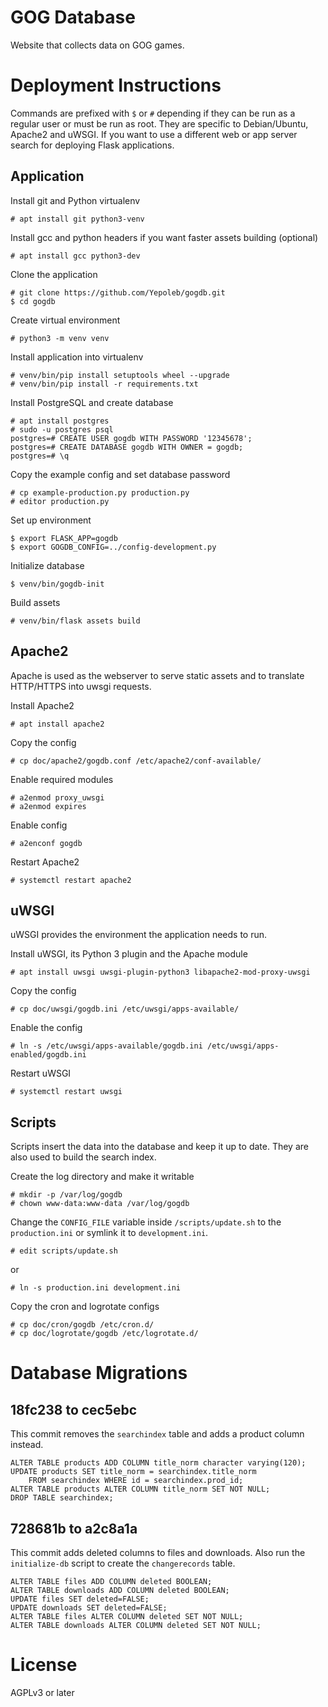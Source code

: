 # GOG Database

Website that collects data on GOG games.

# Deployment Instructions

Commands are prefixed with `$` or `#` depending if they can be run as a regular
user or must be run as root. They are specific to Debian/Ubuntu, Apache2 and
uWSGI. If you want to use a different web or app server search for deploying
Flask applications.

## Application

Install git and Python virtualenv

    # apt install git python3-venv

Install gcc and python headers if you want faster assets building (optional)

    # apt install gcc python3-dev

Clone the application

    # git clone https://github.com/Yepoleb/gogdb.git
    $ cd gogdb

Create virtual environment

    # python3 -m venv venv

Install application into virtualenv

    # venv/bin/pip install setuptools wheel --upgrade
    # venv/bin/pip install -r requirements.txt

Install PostgreSQL and create database

    # apt install postgres
    # sudo -u postgres psql
    postgres=# CREATE USER gogdb WITH PASSWORD '12345678';
    postgres=# CREATE DATABASE gogdb WITH OWNER = gogdb;
    postgres=# \q

Copy the example config and set database password

    # cp example-production.py production.py
    # editor production.py

Set up environment

    $ export FLASK_APP=gogdb
    $ export GOGDB_CONFIG=../config-development.py

Initialize database

    $ venv/bin/gogdb-init

Build assets

    # venv/bin/flask assets build

## Apache2

Apache is used as the webserver to serve static assets and to translate
HTTP/HTTPS into uwsgi requests.

Install Apache2

    # apt install apache2

Copy the config

    # cp doc/apache2/gogdb.conf /etc/apache2/conf-available/

Enable required modules

    # a2enmod proxy_uwsgi
    # a2enmod expires

Enable config

    # a2enconf gogdb

Restart Apache2

    # systemctl restart apache2

## uWSGI

uWSGI provides the environment the application needs to run.

Install uWSGI, its Python 3 plugin and the Apache module

    # apt install uwsgi uwsgi-plugin-python3 libapache2-mod-proxy-uwsgi

Copy the config

    # cp doc/uwsgi/gogdb.ini /etc/uwsgi/apps-available/

Enable the config

    # ln -s /etc/uwsgi/apps-available/gogdb.ini /etc/uwsgi/apps-enabled/gogdb.ini

Restart uWSGI

    # systemctl restart uwsgi

## Scripts

Scripts insert the data into the database and keep it up to date. They are
also used to build the search index.

Create the log directory and make it writable

    # mkdir -p /var/log/gogdb
    # chown www-data:www-data /var/log/gogdb

Change the `CONFIG_FILE` variable inside `/scripts/update.sh` to the
`production.ini` or symlink it to `development.ini`.

    # edit scripts/update.sh

or

    # ln -s production.ini development.ini

Copy the cron and logrotate configs

    # cp doc/cron/gogdb /etc/cron.d/
    # cp doc/logrotate/gogdb /etc/logrotate.d/

# Database Migrations

## 18fc238 to cec5ebc

This commit removes the `searchindex` table and adds a product column instead.

    ALTER TABLE products ADD COLUMN title_norm character varying(120);
    UPDATE products SET title_norm = searchindex.title_norm
        FROM searchindex WHERE id = searchindex.prod_id;
    ALTER TABLE products ALTER COLUMN title_norm SET NOT NULL;
    DROP TABLE searchindex;

## 728681b to a2c8a1a

This commit adds deleted columns to files and downloads. Also run the
`initialize-db` script to create the `changerecords` table.

    ALTER TABLE files ADD COLUMN deleted BOOLEAN;
    ALTER TABLE downloads ADD COLUMN deleted BOOLEAN;
    UPDATE files SET deleted=FALSE;
    UPDATE downloads SET deleted=FALSE;
    ALTER TABLE files ALTER COLUMN deleted SET NOT NULL;
    ALTER TABLE downloads ALTER COLUMN deleted SET NOT NULL;


# License

AGPLv3 or later

